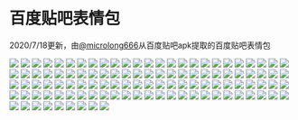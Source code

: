 # 百度贴吧表情包

2020/7/18更新，由[@microlong666](https://github.com/microlong666)从百度贴吧apk提取的百度贴吧表情包

![](https://cdn.jsdelivr.net/gh/2x-ercha/twikoo-magic@master/image/Tieba-New/image_emoticon.png)
![](https://cdn.jsdelivr.net/gh/2x-ercha/twikoo-magic@master/image/Tieba-New/image_emoticon10.png)
![](https://cdn.jsdelivr.net/gh/2x-ercha/twikoo-magic@master/image/Tieba-New/image_emoticon100.png)
![](https://cdn.jsdelivr.net/gh/2x-ercha/twikoo-magic@master/image/Tieba-New/image_emoticon101.png)
![](https://cdn.jsdelivr.net/gh/2x-ercha/twikoo-magic@master/image/Tieba-New/image_emoticon102.png)
![](https://cdn.jsdelivr.net/gh/2x-ercha/twikoo-magic@master/image/Tieba-New/image_emoticon103.png)
![](https://cdn.jsdelivr.net/gh/2x-ercha/twikoo-magic@master/image/Tieba-New/image_emoticon104.png)
![](https://cdn.jsdelivr.net/gh/2x-ercha/twikoo-magic@master/image/Tieba-New/image_emoticon105.png)
![](https://cdn.jsdelivr.net/gh/2x-ercha/twikoo-magic@master/image/Tieba-New/image_emoticon106.png)
![](https://cdn.jsdelivr.net/gh/2x-ercha/twikoo-magic@master/image/Tieba-New/image_emoticon107.png)
![](https://cdn.jsdelivr.net/gh/2x-ercha/twikoo-magic@master/image/Tieba-New/image_emoticon108.png)
![](https://cdn.jsdelivr.net/gh/2x-ercha/twikoo-magic@master/image/Tieba-New/image_emoticon109.png)
![](https://cdn.jsdelivr.net/gh/2x-ercha/twikoo-magic@master/image/Tieba-New/image_emoticon11.png)
![](https://cdn.jsdelivr.net/gh/2x-ercha/twikoo-magic@master/image/Tieba-New/image_emoticon110.png)
![](https://cdn.jsdelivr.net/gh/2x-ercha/twikoo-magic@master/image/Tieba-New/image_emoticon111.png)
![](https://cdn.jsdelivr.net/gh/2x-ercha/twikoo-magic@master/image/Tieba-New/image_emoticon112.png)
![](https://cdn.jsdelivr.net/gh/2x-ercha/twikoo-magic@master/image/Tieba-New/image_emoticon113.png)
![](https://cdn.jsdelivr.net/gh/2x-ercha/twikoo-magic@master/image/Tieba-New/image_emoticon114.png)
![](https://cdn.jsdelivr.net/gh/2x-ercha/twikoo-magic@master/image/Tieba-New/image_emoticon115.png)
![](https://cdn.jsdelivr.net/gh/2x-ercha/twikoo-magic@master/image/Tieba-New/image_emoticon116.png)
![](https://cdn.jsdelivr.net/gh/2x-ercha/twikoo-magic@master/image/Tieba-New/image_emoticon117.png)
![](https://cdn.jsdelivr.net/gh/2x-ercha/twikoo-magic@master/image/Tieba-New/image_emoticon118.png)
![](https://cdn.jsdelivr.net/gh/2x-ercha/twikoo-magic@master/image/Tieba-New/image_emoticon119.png)
![](https://cdn.jsdelivr.net/gh/2x-ercha/twikoo-magic@master/image/Tieba-New/image_emoticon12.png)
![](https://cdn.jsdelivr.net/gh/2x-ercha/twikoo-magic@master/image/Tieba-New/image_emoticon120.png)
![](https://cdn.jsdelivr.net/gh/2x-ercha/twikoo-magic@master/image/Tieba-New/image_emoticon121.png)
![](https://cdn.jsdelivr.net/gh/2x-ercha/twikoo-magic@master/image/Tieba-New/image_emoticon122.png)
![](https://cdn.jsdelivr.net/gh/2x-ercha/twikoo-magic@master/image/Tieba-New/image_emoticon123.png)
![](https://cdn.jsdelivr.net/gh/2x-ercha/twikoo-magic@master/image/Tieba-New/image_emoticon124.png)
![](https://cdn.jsdelivr.net/gh/2x-ercha/twikoo-magic@master/image/Tieba-New/image_emoticon13.png)
![](https://cdn.jsdelivr.net/gh/2x-ercha/twikoo-magic@master/image/Tieba-New/image_emoticon14.png)
![](https://cdn.jsdelivr.net/gh/2x-ercha/twikoo-magic@master/image/Tieba-New/image_emoticon15.png)
![](https://cdn.jsdelivr.net/gh/2x-ercha/twikoo-magic@master/image/Tieba-New/image_emoticon16.png)
![](https://cdn.jsdelivr.net/gh/2x-ercha/twikoo-magic@master/image/Tieba-New/image_emoticon17.png)
![](https://cdn.jsdelivr.net/gh/2x-ercha/twikoo-magic@master/image/Tieba-New/image_emoticon18.png)
![](https://cdn.jsdelivr.net/gh/2x-ercha/twikoo-magic@master/image/Tieba-New/image_emoticon19.png)
![](https://cdn.jsdelivr.net/gh/2x-ercha/twikoo-magic@master/image/Tieba-New/image_emoticon2.png)
![](https://cdn.jsdelivr.net/gh/2x-ercha/twikoo-magic@master/image/Tieba-New/image_emoticon20.png)
![](https://cdn.jsdelivr.net/gh/2x-ercha/twikoo-magic@master/image/Tieba-New/image_emoticon21.png)
![](https://cdn.jsdelivr.net/gh/2x-ercha/twikoo-magic@master/image/Tieba-New/image_emoticon22.png)
![](https://cdn.jsdelivr.net/gh/2x-ercha/twikoo-magic@master/image/Tieba-New/image_emoticon23.png)
![](https://cdn.jsdelivr.net/gh/2x-ercha/twikoo-magic@master/image/Tieba-New/image_emoticon24.png)
![](https://cdn.jsdelivr.net/gh/2x-ercha/twikoo-magic@master/image/Tieba-New/image_emoticon25.png)
![](https://cdn.jsdelivr.net/gh/2x-ercha/twikoo-magic@master/image/Tieba-New/image_emoticon26.png)
![](https://cdn.jsdelivr.net/gh/2x-ercha/twikoo-magic@master/image/Tieba-New/image_emoticon27.png)
![](https://cdn.jsdelivr.net/gh/2x-ercha/twikoo-magic@master/image/Tieba-New/image_emoticon28.png)
![](https://cdn.jsdelivr.net/gh/2x-ercha/twikoo-magic@master/image/Tieba-New/image_emoticon29.png)
![](https://cdn.jsdelivr.net/gh/2x-ercha/twikoo-magic@master/image/Tieba-New/image_emoticon3.png)
![](https://cdn.jsdelivr.net/gh/2x-ercha/twikoo-magic@master/image/Tieba-New/image_emoticon30.png)
![](https://cdn.jsdelivr.net/gh/2x-ercha/twikoo-magic@master/image/Tieba-New/image_emoticon31.png)
![](https://cdn.jsdelivr.net/gh/2x-ercha/twikoo-magic@master/image/Tieba-New/image_emoticon32.png)
![](https://cdn.jsdelivr.net/gh/2x-ercha/twikoo-magic@master/image/Tieba-New/image_emoticon33.png)
![](https://cdn.jsdelivr.net/gh/2x-ercha/twikoo-magic@master/image/Tieba-New/image_emoticon34.png)
![](https://cdn.jsdelivr.net/gh/2x-ercha/twikoo-magic@master/image/Tieba-New/image_emoticon35.png)
![](https://cdn.jsdelivr.net/gh/2x-ercha/twikoo-magic@master/image/Tieba-New/image_emoticon36.png)
![](https://cdn.jsdelivr.net/gh/2x-ercha/twikoo-magic@master/image/Tieba-New/image_emoticon37.png)
![](https://cdn.jsdelivr.net/gh/2x-ercha/twikoo-magic@master/image/Tieba-New/image_emoticon38.png)
![](https://cdn.jsdelivr.net/gh/2x-ercha/twikoo-magic@master/image/Tieba-New/image_emoticon39.png)
![](https://cdn.jsdelivr.net/gh/2x-ercha/twikoo-magic@master/image/Tieba-New/image_emoticon4.png)
![](https://cdn.jsdelivr.net/gh/2x-ercha/twikoo-magic@master/image/Tieba-New/image_emoticon40.png)
![](https://cdn.jsdelivr.net/gh/2x-ercha/twikoo-magic@master/image/Tieba-New/image_emoticon41.png)
![](https://cdn.jsdelivr.net/gh/2x-ercha/twikoo-magic@master/image/Tieba-New/image_emoticon42.png)
![](https://cdn.jsdelivr.net/gh/2x-ercha/twikoo-magic@master/image/Tieba-New/image_emoticon43.png)
![](https://cdn.jsdelivr.net/gh/2x-ercha/twikoo-magic@master/image/Tieba-New/image_emoticon44.png)
![](https://cdn.jsdelivr.net/gh/2x-ercha/twikoo-magic@master/image/Tieba-New/image_emoticon45.png)
![](https://cdn.jsdelivr.net/gh/2x-ercha/twikoo-magic@master/image/Tieba-New/image_emoticon46.png)
![](https://cdn.jsdelivr.net/gh/2x-ercha/twikoo-magic@master/image/Tieba-New/image_emoticon47.png)
![](https://cdn.jsdelivr.net/gh/2x-ercha/twikoo-magic@master/image/Tieba-New/image_emoticon48.png)
![](https://cdn.jsdelivr.net/gh/2x-ercha/twikoo-magic@master/image/Tieba-New/image_emoticon49.png)
![](https://cdn.jsdelivr.net/gh/2x-ercha/twikoo-magic@master/image/Tieba-New/image_emoticon5.png)
![](https://cdn.jsdelivr.net/gh/2x-ercha/twikoo-magic@master/image/Tieba-New/image_emoticon50.png)
![](https://cdn.jsdelivr.net/gh/2x-ercha/twikoo-magic@master/image/Tieba-New/image_emoticon6.png)
![](https://cdn.jsdelivr.net/gh/2x-ercha/twikoo-magic@master/image/Tieba-New/image_emoticon66.png)
![](https://cdn.jsdelivr.net/gh/2x-ercha/twikoo-magic@master/image/Tieba-New/image_emoticon67.png)
![](https://cdn.jsdelivr.net/gh/2x-ercha/twikoo-magic@master/image/Tieba-New/image_emoticon68.png)
![](https://cdn.jsdelivr.net/gh/2x-ercha/twikoo-magic@master/image/Tieba-New/image_emoticon69.png)
![](https://cdn.jsdelivr.net/gh/2x-ercha/twikoo-magic@master/image/Tieba-New/image_emoticon7.png)
![](https://cdn.jsdelivr.net/gh/2x-ercha/twikoo-magic@master/image/Tieba-New/image_emoticon70.png)
![](https://cdn.jsdelivr.net/gh/2x-ercha/twikoo-magic@master/image/Tieba-New/image_emoticon71.png)
![](https://cdn.jsdelivr.net/gh/2x-ercha/twikoo-magic@master/image/Tieba-New/image_emoticon72.png)
![](https://cdn.jsdelivr.net/gh/2x-ercha/twikoo-magic@master/image/Tieba-New/image_emoticon73.png)
![](https://cdn.jsdelivr.net/gh/2x-ercha/twikoo-magic@master/image/Tieba-New/image_emoticon74.png)
![](https://cdn.jsdelivr.net/gh/2x-ercha/twikoo-magic@master/image/Tieba-New/image_emoticon75.png)
![](https://cdn.jsdelivr.net/gh/2x-ercha/twikoo-magic@master/image/Tieba-New/image_emoticon76.png)
![](https://cdn.jsdelivr.net/gh/2x-ercha/twikoo-magic@master/image/Tieba-New/image_emoticon77.png)
![](https://cdn.jsdelivr.net/gh/2x-ercha/twikoo-magic@master/image/Tieba-New/image_emoticon78.png)
![](https://cdn.jsdelivr.net/gh/2x-ercha/twikoo-magic@master/image/Tieba-New/image_emoticon79.png)
![](https://cdn.jsdelivr.net/gh/2x-ercha/twikoo-magic@master/image/Tieba-New/image_emoticon8.png)
![](https://cdn.jsdelivr.net/gh/2x-ercha/twikoo-magic@master/image/Tieba-New/image_emoticon80.png)
![](https://cdn.jsdelivr.net/gh/2x-ercha/twikoo-magic@master/image/Tieba-New/image_emoticon81.png)
![](https://cdn.jsdelivr.net/gh/2x-ercha/twikoo-magic@master/image/Tieba-New/image_emoticon82.png)
![](https://cdn.jsdelivr.net/gh/2x-ercha/twikoo-magic@master/image/Tieba-New/image_emoticon83.png)
![](https://cdn.jsdelivr.net/gh/2x-ercha/twikoo-magic@master/image/Tieba-New/image_emoticon84.png)
![](https://cdn.jsdelivr.net/gh/2x-ercha/twikoo-magic@master/image/Tieba-New/image_emoticon85.png)
![](https://cdn.jsdelivr.net/gh/2x-ercha/twikoo-magic@master/image/Tieba-New/image_emoticon86.png)
![](https://cdn.jsdelivr.net/gh/2x-ercha/twikoo-magic@master/image/Tieba-New/image_emoticon87.png)
![](https://cdn.jsdelivr.net/gh/2x-ercha/twikoo-magic@master/image/Tieba-New/image_emoticon88.png)
![](https://cdn.jsdelivr.net/gh/2x-ercha/twikoo-magic@master/image/Tieba-New/image_emoticon89.png)
![](https://cdn.jsdelivr.net/gh/2x-ercha/twikoo-magic@master/image/Tieba-New/image_emoticon9.png)
![](https://cdn.jsdelivr.net/gh/2x-ercha/twikoo-magic@master/image/Tieba-New/image_emoticon90.png)
![](https://cdn.jsdelivr.net/gh/2x-ercha/twikoo-magic@master/image/Tieba-New/image_emoticon91.png)
![](https://cdn.jsdelivr.net/gh/2x-ercha/twikoo-magic@master/image/Tieba-New/image_emoticon92.png)
![](https://cdn.jsdelivr.net/gh/2x-ercha/twikoo-magic@master/image/Tieba-New/image_emoticon93.png)
![](https://cdn.jsdelivr.net/gh/2x-ercha/twikoo-magic@master/image/Tieba-New/image_emoticon94.png)
![](https://cdn.jsdelivr.net/gh/2x-ercha/twikoo-magic@master/image/Tieba-New/image_emoticon95.png)
![](https://cdn.jsdelivr.net/gh/2x-ercha/twikoo-magic@master/image/Tieba-New/image_emoticon96.png)
![](https://cdn.jsdelivr.net/gh/2x-ercha/twikoo-magic@master/image/Tieba-New/image_emoticon97.png)
![](https://cdn.jsdelivr.net/gh/2x-ercha/twikoo-magic@master/image/Tieba-New/image_emoticon98.png)
![](https://cdn.jsdelivr.net/gh/2x-ercha/twikoo-magic@master/image/Tieba-New/image_emoticon99.png)
